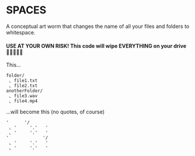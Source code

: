 # SPACES

A conceptual art worm that changes the name of all your 
files and folders to whitespace. 

#### USE AT YOUR OWN RISK! This code will wipe EVERYTHING on your drive 🤖😭😈🤦‍♂️

This...

    folder/
     ⌞ file1.txt
     ⌞ file2.txt
    anotherFolder/
     ⌞ file3.wav
     ⌞ file4.mp4

...will become this (no quotes, of course)

    '      '/
     ⌞ '     '.'   '
     ⌞ '     '.'   '
    '             '/
     ⌞ '     '.'   '
     ⌞ '     '.'   '
